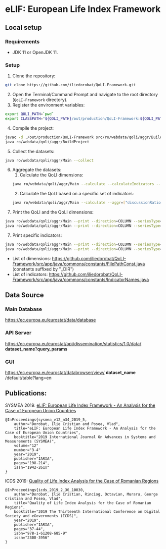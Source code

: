 # eLIF: European Life Index Framework



## Local setup
### Requirements
- JDK 11 or OpenJDK 11.

### Setup
1. Clone the repository:
```bash
git clone https://github.com/iliedorobat/QoLI-Framework.git
```
2. Open the Terminal/Command Prompt and navigate to the root directory (`QoLI-Framework` directory).
3. Register the environment variables:
```bash
export QOLI_PATH=`pwd`
export CLASSPATH="${QOLI_PATH}/out/production/QoLI-Framework:${QOLI_PATH}/lib/poi-5.2.0.jar:${QOLI_PATH}/lib/guava-22.0.jar:${QOLI_PATH}/lib/xmlbeans-5.0.3.jar:${QOLI_PATH}/lib/httpcore-4.4.11.jar:${QOLI_PATH}/lib/poi-ooxml-5.2.0.jar:${QOLI_PATH}/lib/protonpack-1.13.jar:${QOLI_PATH}/lib/guava-stream-1.0.jar:${QOLI_PATH}/lib/httpclient-4.5.9.jar:${QOLI_PATH}/lib/log4j-api-2.17.1.jar:${QOLI_PATH}/lib/commons-io-2.11.0.jar:${QOLI_PATH}/lib/log4j-core-2.17.1.jar:${QOLI_PATH}/lib/assertj-core-3.6.1.jar:${QOLI_PATH}/lib/assertj-json-1.0.0.jar:${QOLI_PATH}/lib/mockito-core-2.2.8.jar:${QOLI_PATH}/lib/commons-logging-1.2.jar:${QOLI_PATH}/lib/commons-math3-3.6.1.jar:${QOLI_PATH}/lib/jackson-core-2.15.3.jar:${QOLI_PATH}/lib/json-stat-java-0.2.2.jar:${QOLI_PATH}/lib/commons-compress-1.21.jar:${QOLI_PATH}/lib/commons-collections4-4.3.jar:${QOLI_PATH}/lib/jackson-databind-2.15.3.jar:${QOLI_PATH}/lib/jackson-annotations-2.15.3.jar:${QOLI_PATH}/lib/jackson-datatype-jdk8-2.15.3.jar:${QOLI_PATH}/lib/jackson-datatype-guava-2.15.3.jar:${QOLI_PATH}/lib/jackson-datatype-jsr310-2.15.3.jar"
```
4. Compile the project:
```bash
javac -d ./out/production/QoLI-Framework src/ro/webdata/qoli/aggr/BuildProject.java
java ro/webdata/qoli/aggr/BuildProject
```
5. Collect the datasets:
```bash
java ro/webdata/qoli/aggr/Main --collect
```
6. Aggregate the datasets:
   1. Calculate the QoLI dimensions:
    ```bash
    java ro/webdata/qoli/aggr/Main --calculate --calculateIndicators --direction=COLUMN
    ```
    2. Calculate the QoLI based on a specific set of indicators:
    ```bash
    java ro/webdata/qoli/aggr/Main --calculate --aggr=["discussionRatio","gettingTogetherFrdRatio"]
    ```
7. Print the QoLI and the QoLI dimensions:
```bash
java ro/webdata/qoli/aggr/Main --print --direction=COLUMN --seriesType=COUNTRY --dimension=QOLI
java ro/webdata/qoli/aggr/Main --print --direction=COLUMN --seriesType=REGION --dimension=QOLI
```
7. Print specific indicators:
```bash
java ro/webdata/qoli/aggr/Main --print --direction=COLUMN --seriesType=COUNTRY --dimension=EDUCATION --indicator=DIGITAL_SKILLS_RATIO
java ro/webdata/qoli/aggr/Main --print --direction=COLUMN --seriesType=REGION --dimension=EDUCATION --indicator=DIGITAL_SKILLS_RATIO
```
* List of dimensions: https://github.com/iliedorobat/QoLI-Framework/src/app/java/commons/constants/FilePathConst.java (constants suffixed by "_DIR")
* List of indicators: https://github.com/iliedorobat/QoLI-Framework/src/app/java/commons/constants/IndicatorNames.java



## Data Source
### Main Database
https://ec.europa.eu/eurostat/data/database

### API Server
https://ec.europa.eu/eurostat/api/dissemination/statistics/1.0/data/ __dataset_name__?__query_params__

### GUI
https://ec.europa.eu/eurostat/databrowser/view/ __dataset_name__ /default/table?lang=en



## Publications:
SYSMEA 2019: [eLIF: European Life Index Framework - An Analysis for the Case of European Union Countries](https://www.thinkmind.org/index.php?view=article&articleid=sysmea_v12_n34_2019_5)
```
@InProceedings{sysmea_v12_n34_2019_5,
    author="Dorobat, Ilie Cristian and Posea, Vlad",
    title="eLIF: European Life Index Framework - An Analysis for the Case of European Union Countries",
    booktitle="2019 International Journal On Advances in Systems and Measurements (SYSMEA)",
    volume="12"
    number="3-4"
    year="2019",
    publisher="IARIA",
    pages="198-214",
    issn="1942-261x"
}
```

ICDS 2019: [Quality of Life Index Analysis for the Case of Romanian Regions](http://www.thinkmind.org/index.php?view=article&articleid=icds_2019_2_30_10030)
```
@InProceedings{icds_2019_2_30_10030,
    author="Dorobat, Ilie Cristian, Rinciog, Octavian, Muraru, George Cristian and Posea, Vlad",
    title="Quality of Life Index Analysis for the Case of Romanian Regions",
    booktitle="2019 The Thirteenth International Conference on Digital Society and eGovernments (ICDS)",
    year="2019",
    publisher="IARIA",
    pages="37-44",
    isbn="978-1-61208-685-9"
    issn="2308-3956"
}
```
